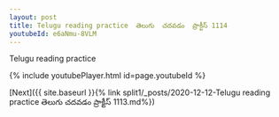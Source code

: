 ```yaml
---
layout: post
title: Telugu reading practice  తెలుగు  చదవడం  ప్రాక్టీస్ 1114
youtubeId: e6aNmu-8VLM
---
```

 
 
Telugu reading practice
 
 
 
 
 


{% include youtubePlayer.html id=page.youtubeId %}
 
[Next]({{ site.baseurl }}{% link  split1/_posts/2020-12-12-Telugu reading practice  తెలుగు  చదవడం  ప్రాక్టీస్ 1113.md%})
 
